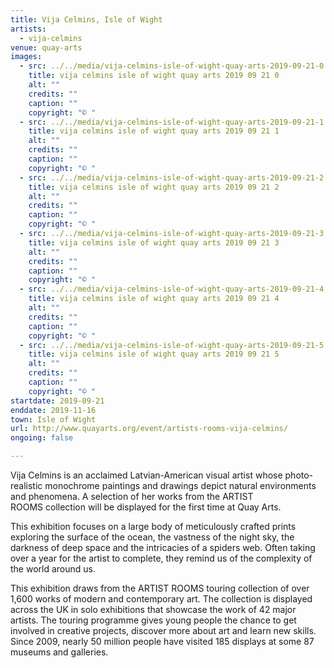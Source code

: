 ```yaml
---
title: Vija Celmins, Isle of Wight
artists:
  - vija-celmins
venue: quay-arts
images:
  - src: ../../media/vija-celmins-isle-of-wight-quay-arts-2019-09-21-0.webp
    title: vija celmins isle of wight quay arts 2019 09 21 0
    alt: ""
    credits: ""
    caption: ""
    copyright: "© "
  - src: ../../media/vija-celmins-isle-of-wight-quay-arts-2019-09-21-1.webp
    title: vija celmins isle of wight quay arts 2019 09 21 1
    alt: ""
    credits: ""
    caption: ""
    copyright: "© "
  - src: ../../media/vija-celmins-isle-of-wight-quay-arts-2019-09-21-2.webp
    title: vija celmins isle of wight quay arts 2019 09 21 2
    alt: ""
    credits: ""
    caption: ""
    copyright: "© "
  - src: ../../media/vija-celmins-isle-of-wight-quay-arts-2019-09-21-3.webp
    title: vija celmins isle of wight quay arts 2019 09 21 3
    alt: ""
    credits: ""
    caption: ""
    copyright: "© "
  - src: ../../media/vija-celmins-isle-of-wight-quay-arts-2019-09-21-4.webp
    title: vija celmins isle of wight quay arts 2019 09 21 4
    alt: ""
    credits: ""
    caption: ""
    copyright: "© "
  - src: ../../media/vija-celmins-isle-of-wight-quay-arts-2019-09-21-5.webp
    title: vija celmins isle of wight quay arts 2019 09 21 5
    alt: ""
    credits: ""
    caption: ""
    copyright: "© "
startdate: 2019-09-21
enddate: 2019-11-16
town: Isle of Wight
url: http://www.quayarts.org/event/artists-rooms-vija-celmins/
ongoing: false

---
```


Vija Celmins is an acclaimed Latvian-American visual artist whose photo-realistic monochrome paintings and drawings depict natural environments and phenomena. A selection of her works from the ARTIST ROOMS collection will be displayed for the first time at Quay Arts.

This exhibition focuses on a large body of meticulously crafted prints exploring the surface of the ocean, the vastness of the night sky, the darkness of deep space and the intricacies of a spiders web. Often taking over a year for the artist to complete, they remind us of the complexity of the world around us.

This exhibition draws from the ARTIST ROOMS touring collection of over 1,600 works of modern and contemporary art. The collection is displayed across the UK in solo exhibitions that showcase the work of 42 major artists. The touring programme gives young people the chance to get involved in creative projects, discover more about art and learn new skills. Since 2009, nearly 50 million people have visited 185 displays at some 87 museums and galleries.